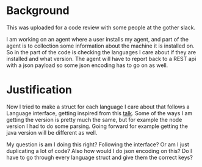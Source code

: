 # Background 

This was uploaded for a code review with some people at the gother slack. 

I am working on an agent where a user installs my agent, and part of the agent is to collection some information about the machine it is installed on. 
So in the part of the code is checking the languages I care about if they are installed and what version. The agent will have to report back to a REST api
with a json payload so some json encoding has to go on as well. 

# Justification

Now I tried to make a struct for each language I care about that follows a Language interface, getting inspired from this [talk](https://www.goinggo.net/2016/12/developing-a-design-philosophy-in-go.html). Some of the ways I am getting the version is pretty much the same, but for example the node version I had to do some parsing.
Going forward for example getting the java version will be different as well. 

My question is am I doing this right? Following the interface? Or am I just duplicating a lot of code? 
Also how would I do json encoding on this? Do I have to go through every language struct and give them the correct keys?

